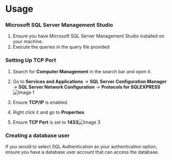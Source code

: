 # Usage

### Microsoft SQL Server Management Studio

1. Ensure you have Microsoft SQL Server Management Studio installed on your machine.
2. Execute the queries in the query file provided

### Setting Up TCP Port

1. Search for **Computer Management** in the search bar and open it.
2. Go to **Services and Applications** -> **SQL Server Configuration Manager** -> **SQL Server Network Configuration** -> **Protocols for SQLEXPRESS**![Image 1](https://user-images.githubusercontent.com/72346097/160035523-ccb2c01c-5062-4e48-82e5-fb4ab42448fb.png)

3. Ensure **TCP/IP** is enabled. 
4. Right click it and go to **Properties**
5. Ensure **TCP Port** is set to **1433**![Image 3](https://user-images.githubusercontent.com/72346097/160035552-155fde56-3a43-4320-9715-352b9ac9388f.jpg)


### Creating a database user

If you would to select SQL Authentication as your authentication option, ensure you have a database user account that can access the database.
